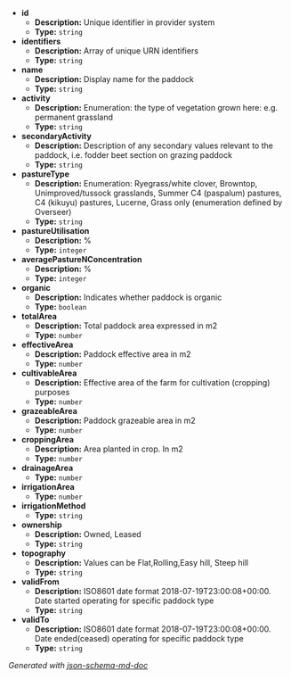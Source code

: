  - <b id="#/properties/id">id</b>
	 - **Description:** Unique identifier in provider system
	 - **Type:** `string`
 - <b id="#/properties/identifiers">identifiers</b>
	 - **Description:** Array of unique URN identifiers
	 - **Type:** `string`
 - <b id="#/properties/name">name</b>
	 - **Description:** Display name for the paddock
	 - **Type:** `string`
 - <b id="#/properties/activity">activity</b>
	 - **Description:** Enumeration: the type of vegetation grown here: e.g. permanent  grassland
	 - **Type:** `string`
 - <b id="#/properties/secondaryActivity">secondaryActivity</b>
	 - **Description:** Description of any secondary values relevant to the paddock, i.e. fodder beet section on grazing paddock
	 - **Type:** `string`
 - <b id="#/properties/pastureType">pastureType</b>
	 - **Description:** Enumeration: Ryegrass/white clover, Browntop, Unimproved/tussock grasslands, Summer C4 (paspalum) pastures, C4 (kikuyu) pastures, Lucerne, Grass only (enumeration defined by Overseer)
	 - **Type:** `string`
 - <b id="#/properties/pastureUtilisation">pastureUtilisation</b>
	 - **Description:** %
	 - **Type:** `integer`
 - <b id="#/properties/averagePastureNConcentration">averagePastureNConcentration</b>
	 - **Description:** %
	 - **Type:** `integer`
 - <b id="#/properties/organic">organic</b>
	 - **Description:** Indicates whether paddock is organic
	 - **Type:** `boolean`
 - <b id="#/properties/totalArea">totalArea</b>
	 - **Description:** Total paddock area expressed in m2
	 - **Type:** `number`
 - <b id="#/properties/effectiveArea">effectiveArea</b>
	 - **Description:** Paddock effective area in m2
	 - **Type:** `number`
 - <b id="#/properties/cultivableArea">cultivableArea</b>
	 - **Description:** Effective area of the farm for cultivation (cropping) purposes
	 - **Type:** `number`
 - <b id="#/properties/grazeableArea">grazeableArea</b>
	 - **Description:** Paddock grazeable area in m2
	 - **Type:** `number`
 - <b id="#/properties/croppingArea">croppingArea</b>
	 - **Description:** Area planted in crop. In m2
	 - **Type:** `number`
 - <b id="#/properties/drainageArea">drainageArea</b>
	 - **Type:** `number`
 - <b id="#/properties/irrigationArea">irrigationArea</b>
	 - **Type:** `number`
 - <b id="#/properties/irrigationMethod">irrigationMethod</b>
	 - **Type:** `string`
 - <b id="#/properties/ownership">ownership</b>
	 - **Description:** Owned, Leased
	 - **Type:** `string`
 - <b id="#/properties/topography">topography</b>
	 - **Description:** Values can be Flat,Rolling,Easy hill, Steep hill
	 - **Type:** `string`
 - <b id="#/properties/validFrom">validFrom</b>
	 - **Description:** ISO8601 date format 2018-07-19T23:00:08+00:00. Date started operating for specific paddock type
	 - **Type:** `string`
 - <b id="#/properties/validTo">validTo</b>
	 - **Description:** ISO8601 date format 2018-07-19T23:00:08+00:00. Date ended(ceased) operating for specific paddock type
	 - **Type:** `string`

_Generated with [json-schema-md-doc](https://brianwendt.github.io/json-schema-md-doc/)_